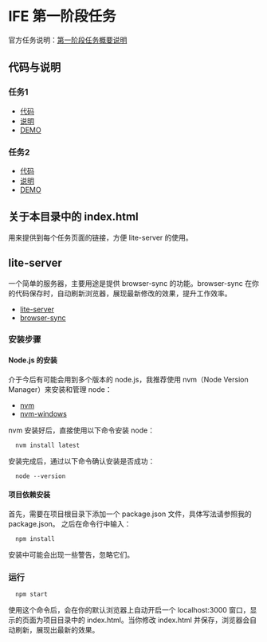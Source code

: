 # IFE 第一阶段任务
官方任务说明：[第一阶段任务概要说明](http://mp.weixin.qq.com/s?__biz=MzA4MjUyNjY3Nw==&mid=401956006&idx=1&sn=bbf72ea5c17894c3a5423d8b3bdb7d9a#rd)

## 代码与说明
### 任务1
- [代码](./task_1_1/index.html)
- [说明](./task_1_1/README.md)
- [DEMO](http://yanisj.github.io/ife-missions/task-1-1/index.html)

### 任务2
- [代码](./task_1_2/)
- [说明](./task_1_2/README.md)
- [DEMO](http://yanisj.github.io/ife-missions/task-1-2/index.html)

## 关于本目录中的 index.html
用来提供到每个任务页面的链接，方便 lite-server 的使用。

## lite-server
一个简单的服务器，主要用途是提供 browser-sync 的功能。browser-sync 在你的代码保存时，自动刷新浏览器，展现最新修改的效果，提升工作效率。
- [lite-server](https://github.com/johnpapa/lite-server)
- [browser-sync](https://github.com/BrowserSync/browser-sync)

### 安装步骤

#### Node.js 的安装
介于今后有可能会用到多个版本的 node.js，我推荐使用 nvm（Node Version Manager）来安装和管理 node：

  - [nvm](https://github.com/creationix/nvm)
  - [nvm-windows](https://github.com/coreybutler/nvm-windows)

nvm 安装好后，直接使用以下命令安装 node：

```
  nvm install latest
```

安装完成后，通过以下命令确认安装是否成功：

```
  node --version
```

#### 项目依赖安装
首先，需要在项目根目录下添加一个 package.json 文件，具体写法请参照我的 package.json。
之后在命令行中输入：

```
  npm install
```
安装中可能会出现一些警告，忽略它们。

### 运行

```
  npm start
```
使用这个命令后，会在你的默认浏览器上自动开启一个 localhost:3000 窗口，显示的页面为项目目录中的 index.html。当你修改 index.html 并保存，浏览器会自动刷新，展现出最新的效果。